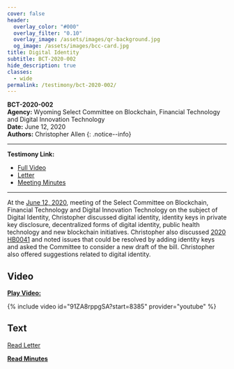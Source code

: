 ```yaml
---
cover: false
header:
  overlay_color: "#000"
  overlay_filter: "0.10"
  overlay_image: /assets/images/qr-background.jpg
  og_image: /assets/images/bcc-card.jpg
title: Digital Identity
subtitle: BCT-2020-002
hide_description: true
classes:
  - wide
permalink: /testimony/bct-2020-002/
---
```


**BCT-2020-002**<br>
**Agency:** Wyoming Select Committee on Blockchain, Financial Technology and Digital Innovation Technology<br>
**Date:** June 12, 2020<br>
**Authors:** Christopher Allen
{: .notice--info}

---

**Testimony Link:**
* [Full Video](https://www.youtube.com/watch?v=91ZA8rppgSA)
* [Letter](https://wyoleg.gov/InterimCommittee/2020/S19-20200612Wyoming2020IdentityLegislationAgendaLetter-ChristopherAllen.pdf)
* [Meeting Minutes](https://wyoleg.gov/InterimCommittee/2020/S19-20200612MeetingMinutes.pdf)

---

At the [June 12, 2020](https://wyoleg.gov/InterimCommittee/2020/S19-20200612MeetingMinutes.pdf), meeting of the Select Committee on Blockchain, Financial Technology and Digital Innovation Technology on the subject of Digital Identity,  Christopher discussed digital identity, identity keys in private key disclosure, decentralized forms of digital identity, public health technology and new blockchain initiatives. Christopher also discussed [2020 HB0041](https://www.wyoleg.gov/Legislation/2020/HB0041) and noted issues that could be resolved by adding identity keys and asked the Committee to consider a new draft of the bill. Christopher also offered suggestions related to digital identity.

## Video

[**Play Video:**](https://www.youtube.com/watch?v=91ZA8rppgSA&t=8385s)

{% include video id="91ZA8rppgSA?start=8385" provider="youtube" %}

## Text

<a href="https://wyoleg.gov/InterimCommittee/2020/S19-20200612Wyoming2020IdentityLegislationAgendaLetter-ChristopherAllen.pdf">Read Letter</a>

<a href="https://wyoleg.gov/InterimCommittee/2020/S19-20200612MeetingMinutes.pdf"><b>Read Minutes</b></a>
